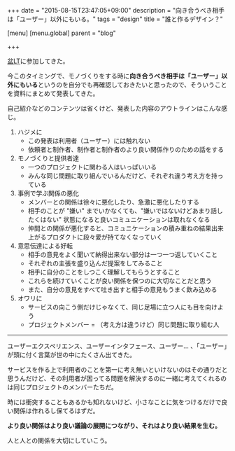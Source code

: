 +++
date = "2015-08-15T23:47:05+09:00"
description = "向き合うべき相手は「ユーザー」以外にもいる。"
tags = "design"
title = "誰と作るデザイン？"

[menu]
  [menu.global]
    parent = "blog"

+++

[盆LT](http://dai-lt.connpass.com/event/16051/)に参加してきた。

今このタイミングで、モノづくりをする時に**向き合うべき相手は「ユーザー」以外にもいる**というのを自分でも再確認しておきたいと思ったので、そういうことを資料にまとめて発表してきた。

自己紹介などのコンテンツは省くけど、発表した内容のアウトラインはこんな感じ。

1. ハジメに
    - この発表は利用者（ユーザー）には触れない
    - 依頼者と制作者、制作者と制作者のより良い関係作りのための話をする 
2. モノづくりと提供者達
    - 一つのプロジェクトに関わる人はいっぱいいる
    - みんな同じ問題に取り組んでいるんだけど、それぞれ違う考え方を持っている
3. 事例で学ぶ関係の悪化
    - メンバーとの関係は徐々に悪化したり、急激に悪化したりする
    - 相手のことが "嫌い" までいかなくても、"嫌いではないけどあまり話したくはない" 状態になると良いコミュニケーションは取れなくなる
    - 仲間との関係が悪化すると、コミュニケーションの積み重ねの結果出来上がるプロダクトに段々愛が持てなくなっていく
4. 意思伝達による好転 
    - 相手の意見をよく聞いて納得出来ない部分は一つ一つ返していくこと
    - それぞれの主張を盛り込んだ提案をしてみること
    - 相手に自分のことをしつこく理解してもらうとすること
    - これらを続けていくことが良い関係を保つのに大切なことだと思う
    - また、自分の意見をすべて吐き出すと相手の意見もうまく飲み込める
5. オワリに
    - サービスの向こう側だけじゃなくて、同じ足場に立つ人にも目を向けよう
    - プロジェクトメンバー = （考え方は違うけど）同じ問題に取り組む人

---

ユーザーエクスペリエンス、ユーザーインタフェース、ユーザー... 、「ユーザー」が頭に付く言葉が世の中にたくさん出てきた。

サービスを作る上で利用者のことを第一に考え無いといけないのはその通りだと思うんだけど、その利用者が困ってる問題を解決するのに一緒に考えてくれるのは同じプロジェクトのメンバーたちだ。

時には衝突することもあるかも知れないけど、小さなことに気をつけるだけで良い関係は作れるし保てるはずだ。

**より良い関係はより良い議論の展開につながり、それはより良い結果を生む。**

人と人との関係を大切にしていこう。

